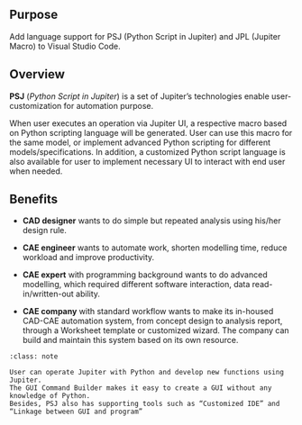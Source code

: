## Purpose

Add language support for PSJ (Python Script in Jupiter) and JPL (Jupiter Macro) to Visual Studio Code.

## Overview

**PSJ** (_Python Script in Jupiter_) is a set of Jupiter’s technologies enable user-customization for automation purpose.

When user executes an operation via Jupiter UI, a respective macro based on Python scripting language will be generated. User can use this macro for the same model, or implement advanced Python scripting for different models/specifications. In addition, a customized Python script language is also available for user to implement necessary UI to interact with end user when needed.

## Benefits

- **CAD designer** wants to do simple but repeated analysis using his/her design rule.

- **CAE engineer** wants to automate work, shorten modelling time, reduce workload and improve productivity.

- **CAE expert** with programming background wants to do advanced modelling, which required different software interaction, data read-in/written-out ability.

- **CAE company** with standard workflow wants to make its in-housed CAD-CAE automation system, from concept design to analysis report, through a Worksheet template or customized wizard. The company can build and maintain this system based on its own resource.

```{admonition} Key features
:class: note

User can operate Jupiter with Python and develop new functions using Jupiter.
The GUI Command Builder makes it easy to create a GUI without any knowledge of Python.
Besides, PSJ also has supporting tools such as “Customized IDE” and “Linkage between GUI and program”
```

